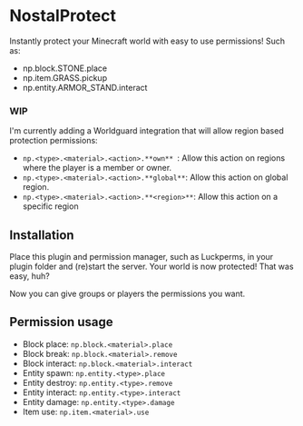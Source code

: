 # NostalProtect
 Instantly protect your Minecraft world with easy to use permissions! Such as:
 
 - np.block.STONE.place
 - np.item.GRASS.pickup
 - np.entity.ARMOR_STAND.interact
 
 ### WIP
 
 I'm currently adding a Worldguard integration that will allow region based protection permissions:
 
 - `np.<type>.<material>.<action>.**own** `: Allow this action on regions where the player is a member or owner.
 - `np.<type>.<material>.<action>.**global**`: Allow this action on global region.
 - `np.<type>.<material>.<action>.**<region>**`: Allow this action on a specific region

## Installation
Place this plugin and permission manager, such as Luckperms, in your plugin folder and (re)start the server. Your world is now protected! That was easy, huh?

Now you can give groups or players the permissions you want.

## Permission usage

- Block place: `np.block.<material>.place`
- Block break: `np.block.<material>.remove`
- Block interact: `np.block.<material>.interact`
- Entity spawn: `np.entity.<type>.place`
- Entity destroy: `np.entity.<type>.remove`
- Entity interact: `np.entity.<type>.interact`
- Entity damage: `np.entity.<type>.damage`
- Item use: `np.item.<material>.use`
